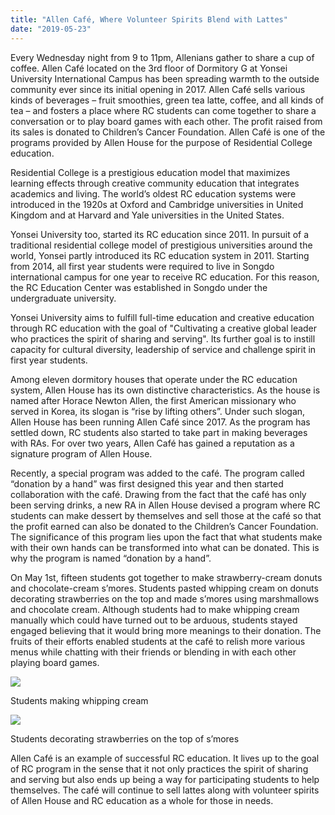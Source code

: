 ```yaml
---
title: "Allen Café, Where Volunteer Spirits Blend with Lattes"
date: "2019-05-23"
---
```


Every Wednesday night from 9 to 11pm, Allenians gather to share a cup of coffee. Allen Café located on the 3rd floor of Dormitory G at Yonsei University International Campus has been spreading warmth to the outside community ever since its initial opening in 2017. Allen Café sells various kinds of beverages – fruit smoothies, green tea latte, coffee, and all kinds of tea – and fosters a place where RC students can come together to share a conversation or to play board games with each other. The profit raised from its sales is donated to Children’s Cancer Foundation. Allen Café is one of the programs provided by Allen House for the purpose of Residential College education.

Residential College is a prestigious education model that maximizes learning effects through creative community education that integrates academics and living. The world’s oldest RC education systems were introduced in the 1920s at Oxford and Cambridge universities in United Kingdom and at Harvard and Yale universities in the United States.

Yonsei University too, started its RC education since 2011. In pursuit of a traditional residential college model of prestigious universities around the world, Yonsei partly introduced its RC education system in 2011. Starting from 2014, all first year students were required to live in Songdo international campus for one year to receive RC education. For this reason, the RC Education Center was established in Songdo under the undergraduate university.

Yonsei University aims to fulfill full-time education and creative education through RC education with the goal of "Cultivating a creative global leader who practices the spirit of sharing and serving". Its further goal is to instill capacity for cultural diversity, leadership of service and challenge spirit in first year students.

Among eleven dormitory houses that operate under the RC education system, Allen House has its own distinctive characteristics. As the house is named after Horace Newton Allen, the first American missionary who served in Korea, its slogan is “rise by lifting others”. Under such slogan, Allen House has been running Allen Café since 2017. As the program has settled down, RC students also started to take part in making beverages with RAs. For over two years, Allen Café has gained a reputation as a signature program of Allen House.

Recently, a special program was added to the café. The program called “donation by a hand” was first designed this year and then started collaboration with the café. Drawing from the fact that the café has only been serving drinks, a new RA in Allen House devised a program where RC students can make dessert by themselves and sell those at the café so that the profit earned can also be donated to the Children’s Cancer Foundation. The significance of this program lies upon the fact that what students make with their own hands can be transformed into what can be donated. This is why the program is named “donation by a hand”.

On May 1st, fifteen students got together to make strawberry-cream donuts and chocolate-cream s’mores. Students pasted whipping cream on donuts decorating strawberries on the top and made s’mores using marshmallows and chocolate cream. Although students had to make whipping cream manually which could have turned out to be arduous, students stayed engaged believing that it would bring more meanings to their donation. The fruits of their efforts enabled students at the café to relish more various menus while chatting with their friends or blending in with each other playing board games.

![](https://lh3.googleusercontent.com/IYUlDqG2kun9MSHZ96TLXqoZziNp9mqkUPCRq86rOjfUgCYzg0M4UU868YKNvmrU2Dtqh_mkeNAxhwDg_twv-4lGpJVr5KlTXPFPykJXF8t9E-NFnLf9-HhWovw3J1Wmzl6iMlE)

Students making whipping cream

![](https://lh4.googleusercontent.com/vKVykMWr_Hgh60EdrK4IkpPTw1xR1gHh0KRf_22WXDIWfidZhHwQjzPfplpDizHYJuk-Jk7vKbx9PQsgm95eWojSKi32vwpvBDZSX_QVhTKH9nlq2x2NF1KLg3Y9KXuVNcwa73k)

Students decorating strawberries on the top of s’mores

Allen Café is an example of successful RC education. It lives up to the goal of RC program in the sense that it not only practices the spirit of sharing and serving but also ends up being a way for participating students to help themselves. The café will continue to sell lattes along with volunteer spirits of Allen House and RC education as a whole for those in needs.
